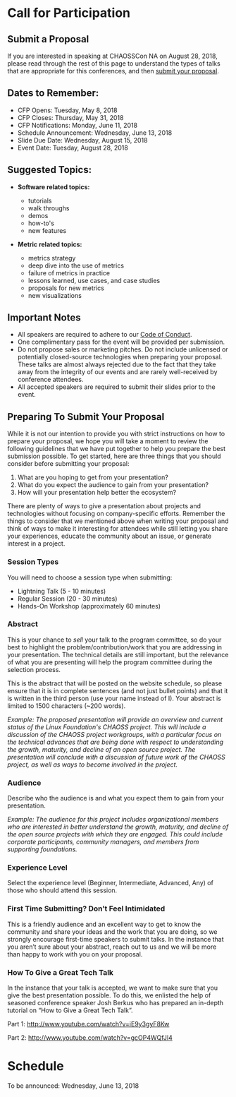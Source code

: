 # Call for Participation

## Submit a Proposal

If you are interested in speaking at CHAOSSCon NA on August 28, 2018, 
please read through the rest of this page to understand the types of talks
that are appropriate for this conferences, and then [submit your proposal][submit].  

[submit]: https://goo.gl/forms/QHkbEDzbtXxQaFh02

## Dates to Remember:

* CFP Opens: Tuesday, May 8, 2018
* CFP Closes: Thursday, May 31, 2018
* CFP Notifications: Monday, June 11, 2018
* Schedule Announcement: Wednesday, June 13, 2018
* Slide Due Date: Wednesday, August 15, 2018
* Event Date: Tuesday, August 28, 2018

## Suggested Topics:

- **Software related topics:**
   + tutorials
   + walk throughs
   + demos
   + how-to's
   + new features

- **Metric related topics:**
   + metrics strategy
   + deep dive into the use of metrics
   + failure of metrics in practice
   + lessons learned, use cases, and case studies
   + proposals for new metrics
   + new visualizations

## Important Notes

- All speakers are required to adhere to our [Code of Conduct][coc].
- One complimentary pass for the event will be provided per submission.
- Do not propose sales or marketing pitches. Do not include unlicensed or potentially closed-source technologies when preparing your proposal. These talks are almost always rejected due to the fact that they take away from the integrity of our events and are rarely well-received by conference attendees.
- All accepted speakers are required to submit their slides prior to the event.

[coc]: https://github.com/chaoss/governance/blob/master/code-of-conduct.md

## Preparing To Submit Your Proposal

While it is not our intention to provide you with strict instructions on how to prepare your proposal, we hope you will take a moment to review the following guidelines that we have put together to help you prepare the best submission possible. To get started, here are three things that you should consider before submitting your proposal:

1. What are you hoping to get from your presentation?
2. What do you expect the audience to gain from your presentation?
3. How will your presentation help better the ecosystem?

There are plenty of ways to give a presentation about projects and technologies without focusing on company-specific efforts. Remember the things to consider that we mentioned above when writing your proposal and think of ways to make it interesting for attendees while still letting you share your experiences, educate the community about an issue, or generate interest in a project.

### Session Types

You will need to choose a session type when submitting:

* Lightning Talk (5 - 10 minutes)
* Regular Session (20 - 30 minutes)
* Hands-On Workshop (approximately 60 minutes)

### Abstract

This is your chance to *sell* your talk to the program committee, so do your best to highlight the problem/contribution/work that you are addressing in your presentation. The technical details are still important, but the relevance of what you are presenting will help the program committee during the selection process.

This is the abstract that will be posted on the website schedule, so please ensure that it is in complete sentences (and not just bullet points) and that it is written in the third person (use your name instead of I). Your abstract is limited to 1500 characters (~200 words).

*Example: The proposed presentation will provide an overview and current status of the Linux Foundation's CHAOSS project. This will include a discussion of the CHAOSS project workgroups, with a particular focus on the technical advances that are being done with respect to understanding the growth, maturity, and decline of an open source project. The presentation will conclude with a discussion of future work of the CHAOSS project, as well as ways to become involved in the project.*

### Audience

Describe who the audience is and what you expect them to gain from your presentation.

*Example: The audience for this project includes organizational members who are interested in better understand the growth, maturity, and decline of the open source projects with which they are engaged. This could include corporate participants, community managers, and members from supporting foundations.*

### Experience Level

Select the experience level (Beginner, Intermediate, Advanced, Any) of those who should attend this session.

### First Time Submitting? Don’t Feel Intimidated

This is a friendly audience and an excellent way to get to know the community and share your ideas and the work that you are doing, so we strongly encourage first-time speakers to submit talks. In the instance that you aren’t sure about your abstract, reach out to us and we will be more than happy to work with you on your proposal.

### How To Give a Great Tech Talk

In the instance that your talk is accepted, we want to make sure that you give the best presentation possible. To do this, we enlisted the help of seasoned conference speaker Josh Berkus who has prepared an in-depth tutorial on “How to Give a Great Tech Talk”.

Part 1: <http://www.youtube.com/watch?v=iE9y3gyF8Kw>

Part 2: <http://www.youtube.com/watch?v=gcOP4WQfJl4>

# Schedule

To be announced: Wednesday, June 13, 2018
